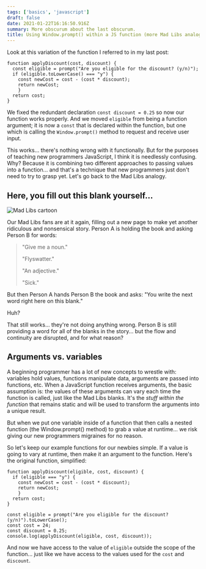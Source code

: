 ```yaml
---
tags: ['basics', 'javascript']
draft: false
date: 2021-01-22T16:16:50.916Z
summary: More obscurum about the last obscurum.
title: Using Window.prompt() within a JS function (more Mad Libs analogies)
---
```


Look at this variation of the function I referred to in my last post:

```
function applyDiscount(cost, discount) {
  const eligible = prompt("Are you eligible for the discount? (y/n)");
  if (eligible.toLowerCase() === "y") {
    const newCost = cost - (cost * discount);
    return newCost;
    }
  return cost;
}
```

We fixed the redundant declaration `const discount = 0.25` so now our function works properly. And we moved `eligible` from being a function argument; it is now a `const` that is declared within the function, but one which is calling the `Window.prompt()` method to request and receive user input.

This works... there's nothing wrong with it functionally. But for the purposes of teaching new programmers JavaScript, I think it is needlessly confusing. Why? Because it is combining two different approaches to passing values into a function... and that's a technique that new programmers just don't need to try to grasp yet. Let's go back to the Mad Libs analogy.

## Here, you fill out this blank yourself...

![Mad Libs cartoon](/static/images/ksnip_20210122-104311.png "Only later did Logan's mom realize she was reading a book of Mad Libs")

Our Mad Libs fans are at it again, filling out a new page to make yet another ridiculous and nonsensical story. Person A is holding the book and asking Person B for words:

> "Give me a noun."
>
> "Flyswatter."
>
> "An adjective."
>
> "Sick."

But then Person A hands Person B the book and asks: "You write the next word right here on this blank."

Huh?

That still works... they're not doing anything wrong. Person B is still providing a word for all of the blanks in the story... but the flow and continuity are disrupted, and for what reason?

## Arguments vs. variables

A beginning programmer has a lot of new concepts to wrestle with: variables hold values, functions manipulate data, arguments are passed into functions, etc. When a JavaScript function receives arguments, the basic assumption is: the values of these arguments can vary each time the function is called, just like the Mad Libs blanks. It's the _stuff within the function_ that remains static and will be used to transform the arguments into a unique result.

But when we put one variable inside of a function that then calls a nested function (the Window.prompt() method) to grab a value at runtime... we risk giving our new programmers migraines for no reason.

So let's keep our example functions for our newbies simple. If a value is going to vary at runtime, then make it an argument to the function. Here's the original function, simplified:

```
function applyDiscount(eligible, cost, discount) {
  if (eligible === "y") {
    const newCost = cost - (cost * discount);
    return newCost;
    }
  return cost;
}

const eligible = prompt("Are you eligible for the discount? (y/n)").toLowerCase();
const cost = 24;
const discount = 0.25;
console.log(applyDiscount(eligible, cost, discount));
```

And now we have access to the value of `eligible` outside the scope of the function... just like we have access to the values used for the `cost` and `discount`.
